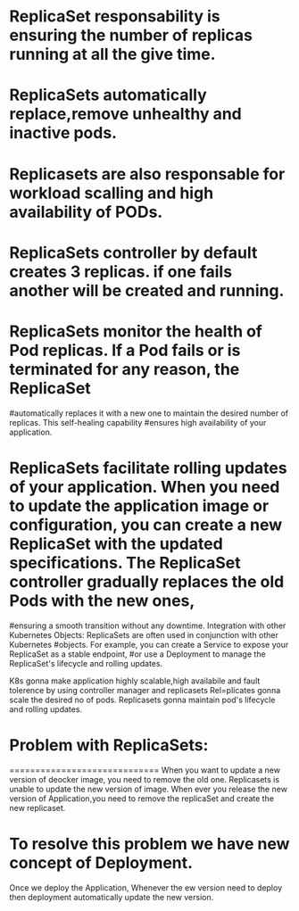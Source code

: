 # ReplicaSet responsability is ensuring the number of replicas running at all the give time.
# ReplicaSets automatically replace,remove unhealthy and inactive pods.
# Replicasets are  also responsable for workload scalling and high availability of PODs.
# ReplicaSets controller by default creates 3 replicas. if one fails another will be created and running.
#  ReplicaSets monitor the health of Pod replicas. If a Pod fails or is terminated for any reason, the ReplicaSet
 #automatically replaces it with a new one to maintain the desired number of replicas. This self-healing capability 
 #ensures high availability of your application.
# ReplicaSets facilitate rolling updates of your application. When you need to update the application image or configuration, you can create a new ReplicaSet with the updated specifications. The ReplicaSet controller gradually replaces the old Pods with the new ones,
 #ensuring a smooth transition without any downtime.
Integration with other Kubernetes Objects: ReplicaSets are often used in conjunction with other Kubernetes 
#objects. For example, you can create a Service to expose your ReplicaSet as a stable endpoint, 
#or use a Deployment to manage the ReplicaSet's lifecycle and rolling updates.

<Managing Replicas:> <Scaling> <Self-Healing> <Rolling Updates:> 
K8s gonna make application highly scalable,high availabile and fault tolerence by using controller manager and replicasets
Rel=plicates gonna scale the desired no of pods.
Replicasets gonna maintain pod's lifecycle and rolling updates.

# Problem with ReplicaSets:
=============================
When you want to update a new version of deocker image, you need to remove the old one.
Replicasets is unable to update the new version of image.
When ever you release the new version of Application,you need to remove the replicaSet and create the new replicaset.

# To resolve this problem we have new concept of Deployment. 
Once we deploy the Application, Whenever the ew version need to deploy then deployment automatically update the new version.

